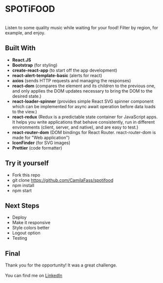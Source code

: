 # SPOTiFOOD

<br>
Listen to some quality music while waiting for your food! Filter by region, for example, and enjoy.
<br>

## Built With

- <b>React.JS</b>
- <b>Bootstrap</b> (for styling)
- <b>create-react-app </b>(to start off the app development)
- <b>react-alert-template-basic</b> (alerts for react)
- <b>axios</b> (sends HTTP requests and managing the responses)
- <b>react-dom</b> (compares the element and its children to the previous one, and only applies the DOM updates necessary to bring the DOM to the desired state.)
- <b>react-loader-spinner</b> (provides simple React SVG spinner component which can be implemented for async await operation before data loads to the view.)
- <b>react-redux</b> (Redux is a predictable state container for JavaScript apps. It helps you write applications that behave consistently, run in different environments (client, server, and native), and are easy to test.)
- <b>react-router-dom</b> (DOM bindings for React Router. react-router-dom is made for "Web application")
- <b>IconFinder</b> (for SVG images)
- <b>Prettier</b> (code formatter)

## Try it yourself

- Fork this repo
- git clone https://github.com/CamilaFass/spotifood
- npm install
- npm start

## Next Steps

- Deploy
- Make it responsive
- Style colors better
- Logout option
- Testing

## Final

Thank you for the opportunity! It was a great challenge.
<br>
<br>
You can find me on <a href="https://www.linkedin.com/in/fassarella/" target="_blank">LinkedIn</a>

